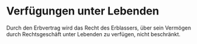 # Verfügungen unter Lebenden

Durch den Erbvertrag wird das Recht des Erblassers, über sein Vermögen durch Rechtsgeschäft unter Lebenden zu verfügen, nicht beschränkt. 

